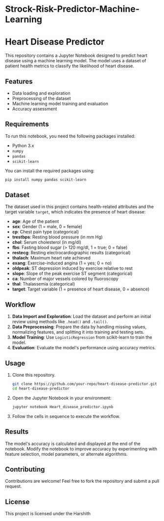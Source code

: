 # Strock-Risk-Predictor-Machine-Learning
# Heart Disease Predictor

This repository contains a Jupyter Notebook designed to predict heart disease using a machine learning model. The model uses a dataset of patient health metrics to classify the likelihood of heart disease.

## Features

* Data loading and exploration
* Preprocessing of the dataset
* Machine learning model training and evaluation
* Accuracy assessment

## Requirements

To run this notebook, you need the following packages installed:

* Python 3.x
* `numpy`
* `pandas`
* `scikit-learn`

You can install the required packages using:

```bash
pip install numpy pandas scikit-learn
```

## Dataset

The dataset used in this project contains health-related attributes and the target variable `target`, which indicates the presence of heart disease:

* **age**: Age of the patient
* **sex**: Gender (1 = male, 0 = female)
* **cp**: Chest pain type (categorical)
* **trestbps**: Resting blood pressure (in mm Hg)
* **chol**: Serum cholesterol (in mg/dl)
* **fbs**: Fasting blood sugar (> 120 mg/dl, 1 = true; 0 = false)
* **restecg**: Resting electrocardiographic results (categorical)
* **thalach**: Maximum heart rate achieved
* **exang**: Exercise-induced angina (1 = yes; 0 = no)
* **oldpeak**: ST depression induced by exercise relative to rest
* **slope**: Slope of the peak exercise ST segment (categorical)
* **ca**: Number of major vessels colored by fluoroscopy
* **thal**: Thalassemia (categorical)
* **target**: Target variable (1 = presence of heart disease, 0 = absence)

## Workflow

1. **Data Import and Exploration**: Load the dataset and perform an initial review using methods like `.head()` and `.tail()`.
2. **Data Preprocessing**: Prepare the data by handling missing values, normalizing features, and splitting it into training and testing sets.
3. **Model Training**: Use `LogisticRegression` from scikit-learn to train the model.
4. **Evaluation**: Evaluate the model's performance using accuracy metrics.

## Usage

1. Clone this repository.

   ```bash
   git clone https://github.com/your-repo/heart-disease-predictor.git
   cd heart-disease-predictor
   ```

2. Open the Jupyter Notebook in your environment:

   ```bash
   jupyter notebook Heart_disease_predictor.ipynb
   ```

3. Follow the cells in sequence to execute the workflow.

## Results

The model's accuracy is calculated and displayed at the end of the notebook. Modify the notebook to improve accuracy by experimenting with feature selection, model parameters, or alternate algorithms.

## Contributing

Contributions are welcome! Feel free to fork the repository and submit a pull request.

## License

This project is licensed under the Harshith
